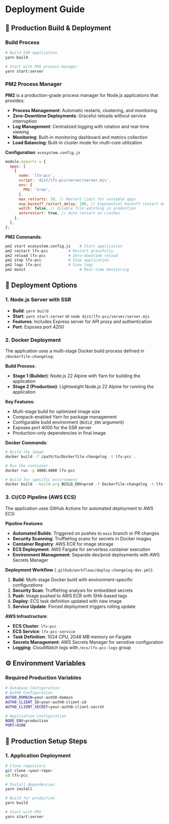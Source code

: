 # Deployment Guide

## 🚢 Production Build & Deployment

### Build Process

```bash
# Build SSR application
yarn build

# Start with PM2 process manager
yarn start:server
```

### PM2 Process Manager

**PM2** is a production-grade process manager for Node.js applications that provides:

- **Process Management**: Automatic restarts, clustering, and monitoring
- **Zero-Downtime Deployments**: Graceful reloads without service interruption
- **Log Management**: Centralized logging with rotation and real-time viewing
- **Monitoring**: Built-in monitoring dashboard and metrics collection
- **Load Balancing**: Built-in cluster mode for multi-core utilization

**Configuration**: `ecosystem.config.js`

```javascript
module.exports = {
  apps: [
    {
      name: 'lfx-pcc',
      script: 'dist/lfx-pcc/server/server.mjs',
      env: {
        PM2: 'true',
      },
      max_restarts: 10, // Restart limit for unstable apps
      exp_backoff_restart_delay: 100, // Exponential backoff restart delay
      watch: false, // Disable file watching in production
      autorestart: true, // Auto restart on crashes
    },
  ],
};
```

**PM2 Commands**:

```bash
pm2 start ecosystem.config.js    # Start application
pm2 restart lfx-pcc         # Restart gracefully
pm2 reload lfx-pcc          # Zero-downtime reload
pm2 stop lfx-pcc            # Stop application
pm2 logs lfx-pcc            # View logs
pm2 monit                        # Real-time monitoring
```

## 🐳 Deployment Options

### 1. Node.js Server with SSR

- **Build**: `yarn build`
- **Start**: `yarn start:server` or `node dist/lfx-pcc/server/server.mjs`
- **Features**: Includes Express server for API proxy and authentication
- **Port**: Exposes port 4200

### 2. Docker Deployment

The application uses a multi-stage Docker build process defined in `/Dockerfile-changelog`:

**Build Process**:

- **Stage 1 (Builder)**: Node.js 22 Alpine with Yarn for building the application
- **Stage 2 (Production)**: Lightweight Node.js 22 Alpine for running the application

**Key Features**:

- Multi-stage build for optimized image size
- Corepack-enabled Yarn for package management
- Configurable build environment (`BUILD_ENV` argument)
- Exposes port 4000 for the SSR server
- Production-only dependencies in final image

**Docker Commands**:

```bash
# Build the image
docker build -f /path/to/Dockerfile-changelog -t lfx-pcc .

# Run the container
docker run -p 4000:4000 lfx-pcc

# Build for specific environment
docker build --build-arg BUILD_ENV=prod -f Dockerfile-changelog -t lfx-pcc .
```

### 3. CI/CD Pipeline (AWS ECS)

The application uses GitHub Actions for automated deployment to AWS ECS:

**Pipeline Features**:

- **Automated Builds**: Triggered on pushes to `main` branch or PR changes
- **Security Scanning**: TruffleHog scans for secrets in Docker images
- **Container Registry**: AWS ECR for image storage
- **ECS Deployment**: AWS Fargate for serverless container execution
- **Environment Management**: Separate dev/prod deployments with AWS Secrets Manager

**Deployment Workflow** (`.github/workflows/deploy-changelog-dev.yml`):

1. **Build**: Multi-stage Docker build with environment-specific configurations
2. **Security Scan**: TruffleHog analysis for embedded secrets
3. **Push**: Image pushed to AWS ECR with SHA-based tags
4. **Deploy**: ECS task definition updated with new image
5. **Service Update**: Forced deployment triggers rolling update

**AWS Infrastructure**:

- **ECS Cluster**: `lfx-pcc`
- **ECS Service**: `lfx-pcc-service`
- **Task Definition**: 1024 CPU, 2048 MB memory on Fargate
- **Secrets Management**: AWS Secrets Manager for sensitive configuration
- **Logging**: CloudWatch logs with `/ecs/lfx-pcc-logs` group

## ⚙️ Environment Variables

### Required Production Variables

```bash
# Database Configuration
# Auth0 Configuration
AUTH0_DOMAIN=your-auth0-domain
AUTH0_CLIENT_ID=your-auth0-client-id
AUTH0_CLIENT_SECRET=your-auth0-client-secret

# Application Configuration
NODE_ENV=production
PORT=4200
```

## 🔧 Production Setup Steps

### 1. Application Deployment

```bash
# Clone repository
git clone <your-repo>
cd lfx-pcc

# Install dependencies
yarn install

# Build for production
yarn build

# Start with PM2
yarn start:server
```
